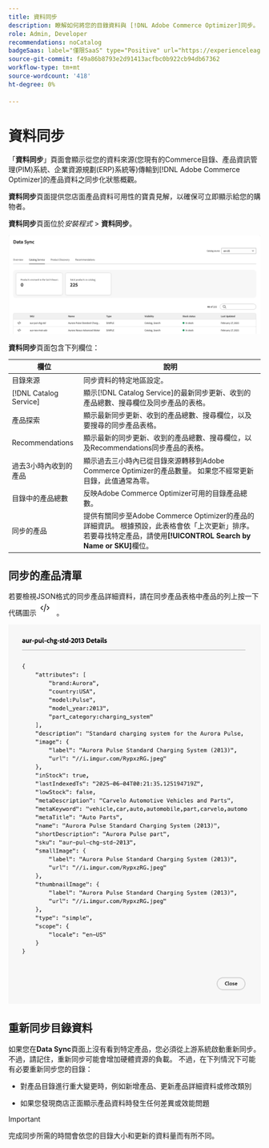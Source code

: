 ```yaml
---
title: 資料同步
description: 瞭解如何將您的目錄資料與 [!DNL Adobe Commerce Optimizer]同步。
role: Admin, Developer
recommendations: noCatalog
badgeSaas: label="僅限SaaS" type="Positive" url="https://experienceleague.adobe.com/en/docs/commerce/user-guides/product-solutions" tooltip="僅適用於Adobe Commerce as a Cloud Service和Adobe Commerce Optimizer專案(Adobe管理的SaaS基礎結構)。"
source-git-commit: f49a86b8793e2d91413acfbc0b922cb94db67362
workflow-type: tm+mt
source-wordcount: '418'
ht-degree: 0%

---
```


# 資料同步

「**資料同步**」頁面會顯示從您的資料來源(您現有的Commerce目錄、產品資訊管理(PIM)系統、企業資源規劃(ERP)系統等)傳輸到[!DNL Adobe Commerce Optimizer]的產品資料之同步化狀態概觀。

**資料同步**&#x200B;頁面提供您店面產品資料可用性的寶貴見解，以確保可立即顯示給您的購物者。

**資料同步**&#x200B;頁面位於&#x200B;*安裝程式* > **資料同步**。

![資料同步](../assets/data-sync.png)

**資料同步**&#x200B;頁面包含下列欄位：

| 欄位 | 說明 |
|--- |--- |
| 目錄來源 | 同步資料的特定地區設定。 |
| [!DNL Catalog Service] | 顯示[!DNL Catalog Service]的最新同步更新、收到的產品總數、搜尋欄位及同步產品的表格。 |
| 產品探索 | 顯示最新同步更新、收到的產品總數、搜尋欄位，以及要搜尋的同步產品表格。 |
| Recommendations | 顯示最新的同步更新、收到的產品總數、搜尋欄位，以及Recommendations同步產品的表格。 |
| 過去3小時內收到的產品 | 顯示過去三小時內已從目錄來源轉移到Adobe Commerce Optimizer的產品數量。 如果您不經常更新目錄，此值通常為零。 |
| 目錄中的產品總數 | 反映Adobe Commerce Optimizer可用的目錄產品總數。 |
| 同步的產品 | 提供有關同步至Adobe Commerce Optimizer的產品的詳細資訊。 根據預設，此表格會依「上次更新」排序。 若要尋找特定產品，請使用&#x200B;**[!UICONTROL Search by Name or SKU]**&#x200B;欄位。 |

## 同步的產品清單

若要檢視JSON格式的同步產品詳細資料，請在同步產品表格中產品的列上按一下代碼圖示![代碼連結](../assets/data-sync-details.png)。

![同步產品詳細資料](../assets/synced-products.png)

## 重新同步目錄資料

如果您在&#x200B;**Data Sync**&#x200B;頁面上沒有看到特定產品，您必須從上游系統啟動重新同步。 不過，請記住，重新同步可能會增加硬體資源的負載。 不過，在下列情況下可能有必要重新同步您的目錄：

- 對產品目錄進行重大變更時，例如新增產品、更新產品詳細資料或修改類別

- 如果您發現商店正面顯示產品資料時發生任何差異或效能問題

>[!IMPORTANT]
>
>完成同步所需的時間會依您的目錄大小和更新的資料量而有所不同。
